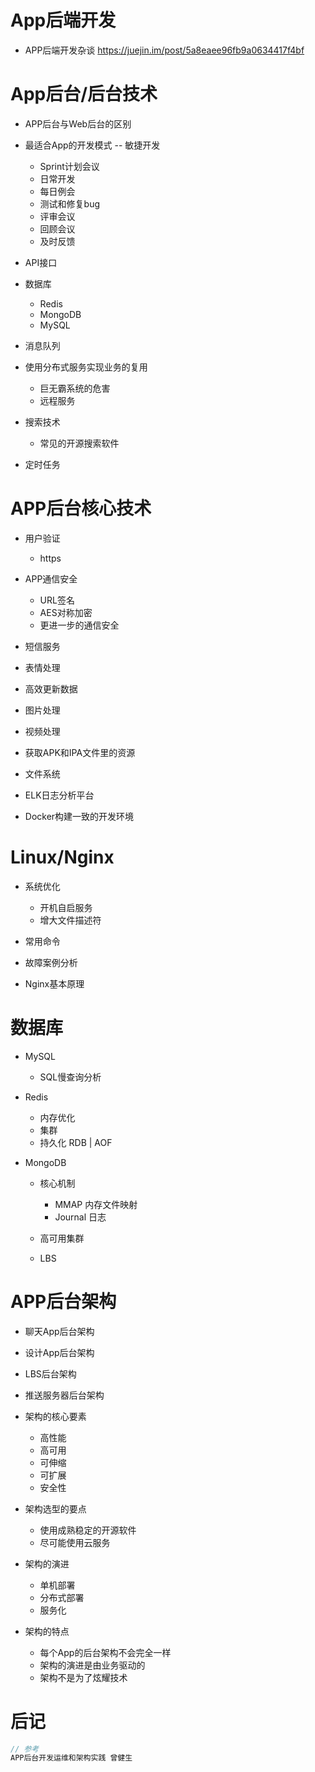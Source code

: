 # App后端开发

- APP后端开发杂谈 <https://juejin.im/post/5a8eaee96fb9a0634417f4bf>

# App后台/后台技术

- APP后台与Web后台的区别
- 最适合App的开发模式 -- 敏捷开发

  - Sprint计划会议
  - 日常开发
  - 每日例会
  - 测试和修复bug
  - 评审会议
  - 回顾会议
  - 及时反馈

- API接口

- 数据库

  - Redis
  - MongoDB
  - MySQL

- 消息队列

- 使用分布式服务实现业务的复用

  - 巨无霸系统的危害
  - 远程服务

- 搜索技术

  - 常见的开源搜索软件

- 定时任务

# APP后台核心技术

- 用户验证

  - https

- APP通信安全

  - URL签名
  - AES对称加密
  - 更进一步的通信安全

- 短信服务

- 表情处理

- 高效更新数据

- 图片处理

- 视频处理
- 获取APK和IPA文件里的资源
- 文件系统
- ELK日志分析平台
- Docker构建一致的开发环境

# Linux/Nginx

- 系统优化

  - 开机自启服务
  - 增大文件描述符

- 常用命令

- 故障案例分析

- Nginx基本原理

# 数据库

- MySQL

  - SQL慢查询分析

- Redis

  - 内存优化
  - 集群
  - 持久化 RDB | AOF

- MongoDB

  - 核心机制

    - MMAP 内存文件映射
    - Journal 日志

  - 高可用集群

  - LBS

# APP后台架构

- 聊天App后台架构
- 设计App后台架构
- LBS后台架构
- 推送服务器后台架构
- 架构的核心要素

  - 高性能
  - 高可用
  - 可伸缩
  - 可扩展
  - 安全性

- 架构选型的要点

  - 使用成熟稳定的开源软件
  - 尽可能使用云服务

- 架构的演进

  - 单机部署
  - 分布式部署
  - 服务化

- 架构的特点

  - 每个App的后台架构不会完全一样
  - 架构的演进是由业务驱动的
  - 架构不是为了炫耀技术

# 后记

```javascript
// 参考
APP后台开发运维和架构实践 曾健生
```
